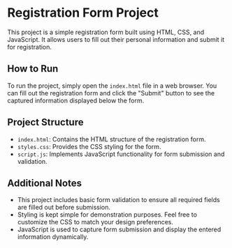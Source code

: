 # Registration Form Project

This project is a simple registration form built using HTML, CSS, and JavaScript. It allows users to fill out their personal information and submit it for registration.

## How to Run

To run the project, simply open the `index.html` file in a web browser. You can fill out the registration form and click the "Submit" button to see the captured information displayed below the form.

## Project Structure

- `index.html`: Contains the HTML structure of the registration form.
- `styles.css`: Provides the CSS styling for the form.
- `script.js`: Implements JavaScript functionality for form submission and validation.

## Additional Notes

- This project includes basic form validation to ensure all required fields are filled out before submission.
- Styling is kept simple for demonstration purposes. Feel free to customize the CSS to match your design preferences.
- JavaScript is used to capture form submission and display the entered information dynamically.
